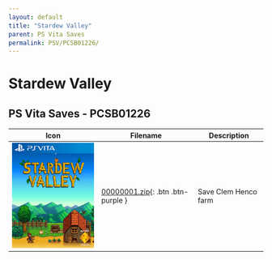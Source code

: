 ```yaml
---
layout: default
title: "Stardew Valley"
parent: PS Vita Saves
permalink: PSV/PCSB01226/
---
```

# Stardew Valley

## PS Vita Saves - PCSB01226

| Icon | Filename | Description |
|------|----------|-------------|
| ![Stardew Valley](icon0.png) | [00000001.zip](00000001.zip){: .btn .btn-purple } | Save Clem Henco farm  |
